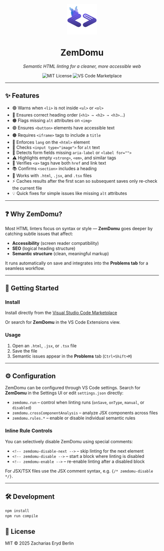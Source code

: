 <p align="center">
  <img src="images/icon.png" width="100" alt="ZemDomu logo" />
</p>

<h1 align="center">ZemDomu</h1>

<p align="center">
  <em>Semantic HTML linting for a cleaner, more accessible web</em>
</p>

<p align="center">
  <img src="https://img.shields.io/badge/license-MIT-blue" alt="MIT License" />
  <img src="https://img.shields.io/visual-studio-marketplace/v/ZachariasErydBerlin.zemdomu?label=VS%20Code" alt="VS Code Marketplace">
</p>

---

## ✨ Features

- 🟢 Warns when `<li>` is not inside `<ul>` or `<ol>`
- 🔵 Ensures correct heading order (`<h1> → <h2> → <h3>`…)
- 🟠 Flags missing `alt` attributes on `<img>`
- 🟣 Ensures `<button>` elements have accessible text
- 🟤 Requires `<iframe>` tags to include a `title`
- 🔶 Enforces `lang` on the `<html>` element
- 🔷 Checks `<input type="image">` for `alt` text
- 🔴 Detects form fields missing `aria-label` or `<label for="">`
- ⚠️ Highlights empty `<strong>`, `<em>`, and similar tags
- 📛 Verifies `<a>` tags have both `href` and link text
- 📚 Confirms `<section>` includes a heading
- 🧩 Works with `.html`, `.jsx`, and `.tsx` files
- ⚡ Caches results after the first scan so subsequent saves only re-check the current file
- 💡 Quick fixes for simple issues like missing `alt` attributes

---

## ❓ Why ZemDomu?

Most HTML linters focus on syntax or style — **ZemDomu** goes deeper by catching subtle issues that affect:

- **Accessibility** (screen reader compatibility)
- **SEO** (logical heading structure)
- **Semantic structure** (clean, meaningful markup)

It runs automatically on save and integrates into the **Problems tab** for a seamless workflow.

---

## 🚀 Getting Started

### Install

Install directly from the [Visual Studio Code Marketplace](https://marketplace.visualstudio.com/items?itemName=ZachariasErydBerlin.zemdomu)

Or search for **ZemDomu** in the VS Code Extensions view.

### Usage

1. Open an `.html`, `.jsx`, or `.tsx` file
2. Save the file
3. Semantic issues appear in the **Problems** tab (`Ctrl+Shift+M`)

---

## ⚙️ Configuration

ZemDomu can be configured through VS Code settings. Search for **ZemDomu** in
the Settings UI or edit `settings.json` directly:

- `zemdomu.run` – control when linting runs (`onSave`, `onType`, `manual`, or
  `disabled`)
- `zemdomu.crossComponentAnalysis` – analyze JSX components across files
- `zemdomu.rules.*` – enable or disable individual semantic rules

### Inline Rule Controls

You can selectively disable ZemDomu using special comments:

- `<!-- zemdomu-disable-next -->` – skip linting for the next element
- `<!-- zemdomu-disable -->` – start a block where linting is disabled
- `<!-- zemdomu-enable -->` – re-enable linting after a disabled block

For JSX/TSX files use the JSX comment syntax, e.g. `{/* zemdomu-disable */}`.

---

## 🛠 Development

```bash
npm install
npm run compile
```

## 📄 License

MIT © 2025 Zacharias Eryd Berlin
